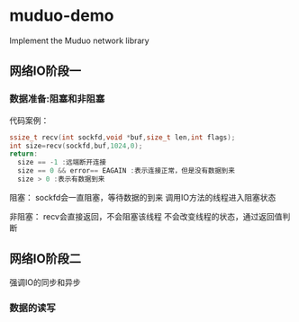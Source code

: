 # muduo-demo

Implement the Muduo network library

##  网络IO阶段一

### 数据准备:阻塞和非阻塞

代码案例：

```c++
ssize_t recv(int sockfd,void *buf,size_t len,int flags);
int size=recv(sockfd,buf,1024,0);
return:
  size == -1 :远端断开连接
  size == 0 && error== EAGAIN :表示连接正常，但是没有数据到来
  size > 0 :表示有数据到来
```



阻塞：
    sockfd会一直阻塞，等待数据的到来
    调用IO方法的线程进入阻塞状态
    

非阻塞：
    recv会直接返回，不会阻塞该线程
    不会改变线程的状态，通过返回值判断

##  网络IO阶段二


强调IO的同步和异步

### 数据的读写